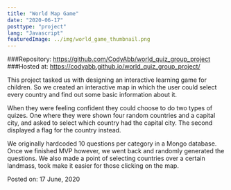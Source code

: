 ```yaml
---
title: "World Map Game"
date: "2020-06-17"
posttype: "project"
lang: "Javascript"
featuredImage: ../img/world_game_thumbnail.png
---
```


###Repository: https://github.com/CodyAbb/world_quiz_group_project
###Hosted at: https://codyabb.github.io/world_quiz_group_project/

This project tasked us with designing an interactive learning game for children. So we created an interactive map in which the user could select every country and find out some basic information about it.

When they were feeling confident they could choose to do two types of quizes. One where they were shown four random countries and a capital city, and asked to select which country had the capital city. The second displayed a flag for the country instead.

We originally hardcoded 10 questions per category in a Mongo database. Once we finished MVP however, we went back and randomly generated the questions. We also made a point of selecting countries over a certain landmass, took make it easier for those clicking on the map.

Posted on: 17 June, 2020
